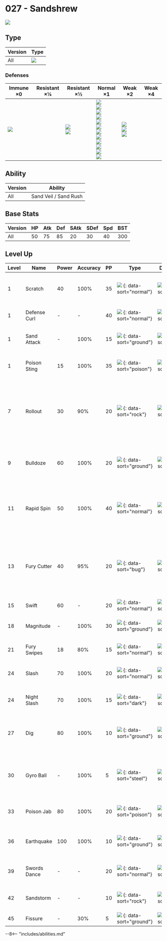 # 027 - Sandshrew
![][027]

## Type

Version | Type
---     | ---
All     | ![][ground]

### Defenses

Immune ×0         | Resistant ×¼ | Resistant ×½                 | Normal ×1                                                                                                                                                                     | Weak ×2                                  | Weak ×4
---               | ---          | ---                          | ---                                                                                                                                                                           | ---                                      | ---
![][electric]<br> | &nbsp;       | ![][poison]<br>![][rock]<br> | ![][normal]<br>![][fighting]<br>![][flying]<br>![][ground]<br>![][bug]<br>![][ghost]<br>![][steel]<br>![][fire]<br>![][psychic]<br>![][dragon]<br>![][dark]<br>![][fairy]<br> | ![][water]<br>![][grass]<br>![][ice]<br> | &nbsp;

## Ability

Version | Ability
---     | ---
All     | Sand Veil / Sand Rush

## Base Stats

Version | HP  | Atk | Def | SAtk | SDef | Spd | BST
---     | --- | --- | --- | ---  | ---  | --- | ---
All     | 50  | 75  | 85  | 20   | 30   | 40  | 300

## Level Up

Level | Name         | Power | Accuracy | PP  | Type                               | Damage Class                           | Description
---   | ---          | ---   | ---      | --- | ---                                | ---                                    | ---
1     | Scratch      | 40    | 100%     | 35  | ![][normal] {: data-sort="normal"} | ![][physical] {: data-sort="physical"} | Inflicts regular damage with no additional effect.
1     | Defense Curl | -     | -        | 40  | ![][normal] {: data-sort="normal"} | ![][status] {: data-sort="status"}     | Raises user's Defense by one stage.
1     | Sand Attack  | -     | 100%     | 15  | ![][ground] {: data-sort="ground"} | ![][status] {: data-sort="status"}     | Lowers the target's accuracy by one stage.
1     | Poison Sting | 15    | 100%     | 35  | ![][poison] {: data-sort="poison"} | ![][physical] {: data-sort="physical"} | Has a 30% chance to poison the target.
7     | Rollout      | 30    | 90%      | 20  | ![][rock] {: data-sort="rock"}     | ![][physical] {: data-sort="physical"} | Power doubles every turn this move is used in succession after the first, resetting after five turns.
9     | Bulldoze     | 60    | 100%     | 20  | ![][ground] {: data-sort="ground"} | ![][physical] {: data-sort="physical"} | Has a 100% chance to lower the target's Speed by one stage.
11    | Rapid Spin   | 50    | 100%     | 40  | ![][normal] {: data-sort="normal"} | ![][physical] {: data-sort="physical"} | Frees the user from binding moves, removes Leech Seed, and blows away Spikes.
13    | Fury Cutter  | 40    | 95%      | 20  | ![][bug] {: data-sort="bug"}       | ![][physical] {: data-sort="physical"} | Power doubles every turn this move is used in succession after the first, maxing out after five turns.
15    | Swift        | 60    | -        | 20  | ![][normal] {: data-sort="normal"} | ![][special] {: data-sort="special"}   | Never misses.
18    | Magnitude    | -     | 100%     | 30  | ![][ground] {: data-sort="ground"} | ![][physical] {: data-sort="physical"} | Power varies randomly from 10 to 150.
21    | Fury Swipes  | 18    | 80%      | 15  | ![][normal] {: data-sort="normal"} | ![][physical] {: data-sort="physical"} | Hits 2-5 times in one turn.
24    | Slash        | 70    | 100%     | 20  | ![][normal] {: data-sort="normal"} | ![][physical] {: data-sort="physical"} | Has an increased chance for a critical hit.
24    | Night Slash  | 70    | 100%     | 15  | ![][dark] {: data-sort="dark"}     | ![][physical] {: data-sort="physical"} | Has an increased chance for a critical hit.
27    | Dig          | 80    | 100%     | 10  | ![][ground] {: data-sort="ground"} | ![][physical] {: data-sort="physical"} | User digs underground, dodging all attacks, and hits next turn.
30    | Gyro Ball    | -     | 100%     | 5   | ![][steel] {: data-sort="steel"}   | ![][physical] {: data-sort="physical"} | Power raises when the user has lower Speed, up to a maximum of 150.
33    | Poison Jab   | 80    | 100%     | 20  | ![][poison] {: data-sort="poison"} | ![][physical] {: data-sort="physical"} | Has a 30% chance to poison the target.
36    | Earthquake   | 100   | 100%     | 10  | ![][ground] {: data-sort="ground"} | ![][physical] {: data-sort="physical"} | Inflicts regular damage and can hit Dig users.
39    | Swords Dance | -     | -        | 20  | ![][normal] {: data-sort="normal"} | ![][status] {: data-sort="status"}     | Raises the user's Attack by two stages.
42    | Sandstorm    | -     | -        | 10  | ![][rock] {: data-sort="rock"}     | ![][status] {: data-sort="status"}     | Changes the weather to a sandstorm for five turns.
45    | Fissure      | -     | 30%      | 5   | ![][ground] {: data-sort="ground"} | ![][physical] {: data-sort="physical"} | Causes a one-hit KO.

--8<-- "includes/abilities.md"

[027]: ../img/pokemon/027.png
[normal]: ../img/types/normal.png
[fire]: ../img/types/fire.png
[fighting]: ../img/types/fighting.png
[water]: ../img/types/water.png
[flying]: ../img/types/flying.png
[grass]: ../img/types/grass.png
[poison]: ../img/types/poison.png
[electric]: ../img/types/electric.png
[ground]: ../img/types/ground.png
[psychic]: ../img/types/psychic.png
[rock]: ../img/types/rock.png
[ice]: ../img/types/ice.png
[bug]: ../img/types/bug.png
[dragon]: ../img/types/dragon.png
[ghost]: ../img/types/ghost.png
[dark]: ../img/types/dark.png
[steel]: ../img/types/steel.png
[fairy]: ../img/types/fairy.png
[physical]: ../img/types/physical.png
[special]: ../img/types/special.png
[status]: ../img/types/status.png
